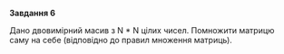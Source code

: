 **Завдання 6**

Дано двовимірний масив з N * N цілих чисел. Помножити матрицю саму на себе (відповідно до правил множення матриць).

